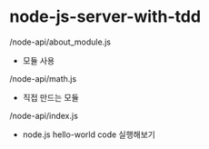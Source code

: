 # node-js-server-with-tdd

/node-api/about_module.js 
- 모듈 사용

/node-api/math.js
- 직접 만드는 모듈

/node-api/index.js
- node.js hello-world code 실행해보기
